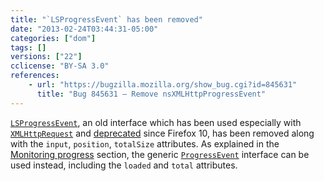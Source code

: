 ```yaml
---
title: "`LSProgressEvent` has been removed"
date: "2013-02-24T03:44:31-05:00"
categories: ["dom"]
tags: []
versions: ["22"]
cclicense: "BY-SA 3.0"
references:
    - url: "https://bugzilla.mozilla.org/show_bug.cgi?id=845631"
      title: "Bug 845631 – Remove nsXMLHttpProgressEvent"
---
```

[`LSProgressEvent`](https://www.w3.org/TR/DOM-Level-3-LS/load-save.html#LS-LSProgressEvent), an old interface which has been used especially with [`XMLHttpRequest`](https://developer.mozilla.org/docs/Web/API/XMLHttpRequest) and [deprecated](https://bugzilla.mozilla.org/show_bug.cgi?id=616672) since Firefox 10, has been removed along with the `input`, `position`, `totalSize` attributes. As explained in the [Monitoring progress](https://developer.mozilla.org/docs/Web/API/XMLHttpRequest/Using_XMLHttpRequest#Monitoring_progress) section, the generic [`ProgressEvent`](https://developer.mozilla.org/docs/Web/API/ProgressEvent) interface can be used instead, including the `loaded` and `total` attributes.

